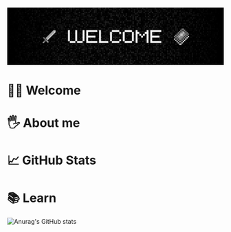 ![Header](https://github.com/mark-chikunov/mark-chikunov/blob/main/assets/welcome1.jpg)

# 🙋‍♂️ Welcome

# 🖐️ About me

# 📈 GitHub Stats

# 📚 Learn



![Anurag's GitHub stats](https://github-readme-stats.vercel.app/api?username=mark-chikunov&show_icons=true&theme=cobalt)
